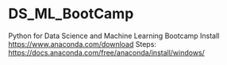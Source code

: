 # DS_ML_BootCamp
Python for Data Science and Machine Learning Bootcamp
Install https://www.anaconda.com/download
Steps: https://docs.anaconda.com/free/anaconda/install/windows/

